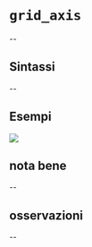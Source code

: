 # `grid_axis`

--

## Sintassi

--

## Esempi

![](/img/variabili/grid_axis/grid_axis1.png)

## nota bene

--

## osservazioni

--